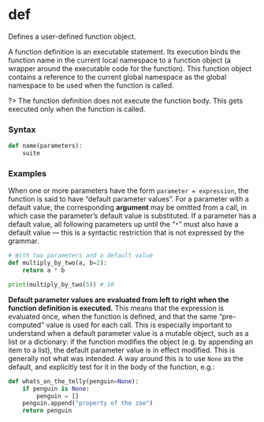 # def

Defines a user-defined function object.

A function definition is an executable statement. Its execution binds the function name in the current local namespace to a function object (a wrapper around the executable code for the function). This function object contains a reference to the current global namespace as the global namespace to be used when the function is called.

?> The function definition does not execute the function body. This gets executed only when the function is called.

### Syntax

```python
def name(parameters):
    suite
```

### Examples

When one or more parameters have the form `parameter = expression`, the function is said to have “default parameter values”. For a parameter with a default value, the corresponding **argument** may be omitted from a call, in which case the parameter’s default value is substituted. If a parameter has a default value, all following parameters up until the “`*`” must also have a default value — this is a syntactic restriction that is not expressed by the grammar.

```python
# With two parameters and a default value
def multiply_by_two(a, b=2):
    return a * b

print(multiply_by_two(5)) # 10
```

**Default parameter values are evaluated from left to right when the function definition is executed.** This means that the expression is evaluated once, when the function is defined, and that the same “pre-computed” value is used for each call. This is especially important to understand when a default parameter value is a mutable object, such as a list or a dictionary: if the function modifies the object (e.g. by appending an item to a list), the default parameter value is in effect modified. This is generally not what was intended. A way around this is to use `None` as the default, and explicitly test for it in the body of the function, e.g.:

```python
def whats_on_the_telly(penguin=None):
    if penguin is None:
        penguin = []
    penguin.append("property of the zoo")
    return penguin
```
